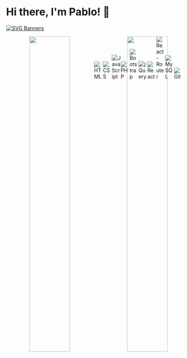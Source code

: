 # Hi there, I'm Pablo! 👋

[![SVG Banners](https://svg-banners.vercel.app/api?type=typeWriter&text1=Hi%20there,%20I'm%20Pablo!%20👋%20Full%20Stack%20Developer%20👨‍💻&width=1050&height=400)](https://github.com/Akshay090/svg-banners)

<div align="center">
<img align="left" width="47%" src="https://github-readme-stats.vercel.app/api?username=pabloyamakata&show_icons=true&theme=radical">  
<img align="right" width="47%" src="https://github-readme-stats.vercel.app/api/top-langs/?username=pabloyamakata&layout=compact">  
</div>

<div style="display: flex; align-items: flex-end">
<img alt="HTML" src="https://img.shields.io/badge/html5-%23E34F26.svg?style=for-the-badge&logo=html5&logoColor=white">
<img alt="CSS" src="https://img.shields.io/badge/CSS3-1572B6?style=for-the-badge&logo=css3&logoColor=white">
<img alt="JavaScript" src="https://img.shields.io/badge/javascript-%23323330.svg?style=for-the-badge&logo=javascript&logoColor=%23F7DF1E">
<img alt="PHP" src="https://img.shields.io/badge/PHP-777BB4?style=for-the-badge&logo=php&logoColor=white">
<img alt="Bootstrap" src="https://img.shields.io/badge/Bootstrap-563D7C?style=for-the-badge&logo=bootstrap&logoColor=white">
<img alt="jQuery" src="https://img.shields.io/badge/jQuery-0769AD?style=for-the-badge&logo=jquery&logoColor=white">
<img alt="React" src="https://img.shields.io/badge/react-%2320232a.svg?style=for-the-badge&logo=react&logoColor=%2361DAFB">
<img alt="React-Router" src="https://img.shields.io/badge/React_Router-CA4245?style=for-the-badge&logo=react-router&logoColor=white">
<img alt="MySQL" src="https://img.shields.io/badge/MySQL-005C84?style=for-the-badge&logo=mysql&logoColor=white">
<img alt="Git" src="https://img.shields.io/badge/git-%23F05033.svg?style=for-the-badge&logo=git&logoColor=white">
</div>



